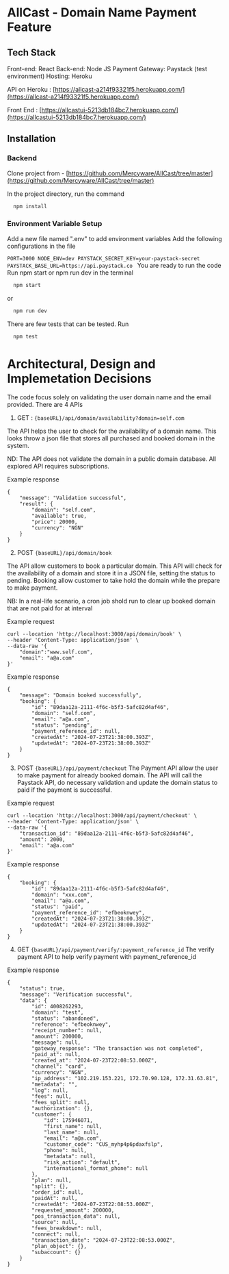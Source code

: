 
# AllCast - Domain Name Payment Feature

## Tech Stack

Front-end: React
Back-end: Node JS
Payment Gateway: Paystack (test environment)
Hosting: Heroku

API on Heroku : [https://allcast-a214f93321f5.herokuapp.com/](https://allcast-a214f93321f5.herokuapp.com/)

Front End : [https://allcastui-5213db184bc7.herokuapp.com/](https://allcastui-5213db184bc7.herokuapp.com/)


## Installation
### Backend

Clone project from - [https://github.com/Mercyware/AllCast/tree/master](https://github.com/Mercyware/AllCast/tree/master)

In the project directory, run the command

```bash
  npm install
```

### Environment Variable Setup
Add a new file named ".env" to add environment variables
Add the following configurations in the file

`PORT=3000
NODE_ENV=dev
PAYSTACK_SECRET_KEY=your-paystack-secret
PAYSTACK_BASE_URL=https://api.paystack.co
`
You are ready to run the code
Run npm start or npm run dev in the terminal

```bash
  npm start
```
or

```bash
  npm run dev
```

There are few tests that can be tested. Run

```bash
  npm test
```


# Architectural, Design and Implemetation Decisions
The code focus solely on validating the user domain name and the email provided.
There are 4 APIs

1. GET : `{baseURL}/api/domain/availability?domain=self.com`

The API helps the user to check for the availability of a domain name. This looks throw a json file that stores all purchased and booked domain in the system.

ND: The API does not validate the domain in a public domain database. All explored API requires subscriptions.

Example response
```
{
    "message": "Validation successful",
    "result": {
        "domain": "self.com",
        "available": true,
        "price": 20000,
        "currency": "NGN"
    }
}
```

2. POST `{baseURL}/api/domain/book`

The API allow customers to book a particular domain. This API will check for the availability of a domain and store it in a JSON file, setting the status to pending. 
Booking allow customer to take hold the domain while the prepare to make payment.

NB: In a real-life scenario, a cron job shold run to clear up booked domain that are not paid for at interval

Example request
```
curl --location 'http://localhost:3000/api/domain/book' \
--header 'Content-Type: application/json' \
--data-raw '{
    "domain":"www.self.com",
    "email": "a@a.com"
}'
 ```

Example response
```
{
    "message": "Domain booked successfully",
    "booking": {
        "id": "89daa12a-2111-4f6c-b5f3-5afc82d4af46",
        "domain": "self.com",
        "email": "a@a.com",
        "status": "pending",
        "payment_reference_id": null,
        "createdAt": "2024-07-23T21:38:00.393Z",
        "updatedAt": "2024-07-23T21:38:00.393Z"
    }
}
```

3. POST `{baseURL}/api/payment/checkout`
The Payment API allow the user to make payment for already booked domain. The API will call the Paystack API, do necessary validation and update the domain status to paid if the payment is successful.

Example request
```
curl --location 'http://localhost:3000/api/payment/checkout' \
--header 'Content-Type: application/json' \
--data-raw '{
    "transaction_id": "89daa12a-2111-4f6c-b5f3-5afc82d4af46",
    "amount": 2000,
    "email": "a@a.com"
}'
```
Example response
```
{
    "booking": {
        "id": "89daa12a-2111-4f6c-b5f3-5afc82d4af46",
        "domain": "xxx.com",
        "email": "a@a.com",
        "status": "paid",
        "payment_reference_id": "efbeoknwey",
        "createdAt": "2024-07-23T21:38:00.393Z",
        "updatedAt": "2024-07-23T21:38:00.393Z"
    }
}
```


4. GET `{baseURL}/api/payment/verify/:payment_reference_id`
The verify payment API to help verify payment with payment_reference_id

Example response
```
{
    "status": true,
    "message": "Verification successful",
    "data": {
        "id": 4008262293,
        "domain": "test",
        "status": "abandoned",
        "reference": "efbeoknwey",
        "receipt_number": null,
        "amount": 200000,
        "message": null,
        "gateway_response": "The transaction was not completed",
        "paid_at": null,
        "created_at": "2024-07-23T22:08:53.000Z",
        "channel": "card",
        "currency": "NGN",
        "ip_address": "102.219.153.221, 172.70.90.128, 172.31.63.81",
        "metadata": "",
        "log": null,
        "fees": null,
        "fees_split": null,
        "authorization": {},
        "customer": {
            "id": 175946071,
            "first_name": null,
            "last_name": null,
            "email": "a@a.com",
            "customer_code": "CUS_myhp4p6pdaxfslp",
            "phone": null,
            "metadata": null,
            "risk_action": "default",
            "international_format_phone": null
        },
        "plan": null,
        "split": {},
        "order_id": null,
        "paidAt": null,
        "createdAt": "2024-07-23T22:08:53.000Z",
        "requested_amount": 200000,
        "pos_transaction_data": null,
        "source": null,
        "fees_breakdown": null,
        "connect": null,
        "transaction_date": "2024-07-23T22:08:53.000Z",
        "plan_object": {},
        "subaccount": {}
    }
}
```

